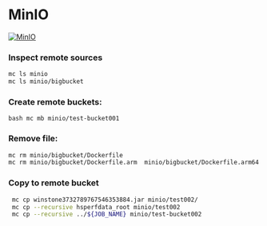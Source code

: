# MinIO

[![MinIO](https://raw.githubusercontent.com/minio/minio/master/.github/logo.svg?sanitize=true)](https://min.io)

### Inspect remote sources

```bash
mc ls minio
mc ls minio/bigbucket
```

### Create remote buckets:

``bash
mc mb minio/test-bucket001
``

### Remove file:

```bash
mc rm minio/bigbucket/Dockerfile
mc rm minio/bigbucket/Dockerfile.arm  minio/bigbucket/Dockerfile.arm64
```

### Copy to remote bucket

````bash
 mc cp winstone3732789767546353884.jar minio/test002/
 mc cp --recursive hsperfdata_root minio/test002
 mc cp --recursive ../${JOB_NAME} minio/test-bucket002
````
